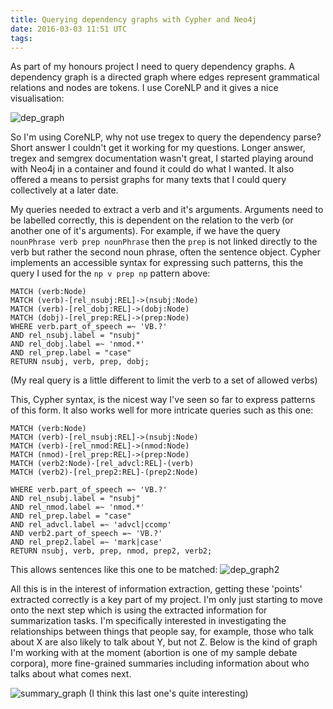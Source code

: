 ```yaml
---
title: Querying dependency graphs with Cypher and Neo4j
date: 2016-03-03 11:51 UTC
tags:
---
```


As part of my honours project I need to query dependency graphs. A dependency graph is a directed graph where edges represent grammatical relations and nodes are tokens. I use CoreNLP and it gives a nice visualisation:

![dep_graph](/blog/2016-03-03-querying-dependency-graphs-with-cypher-and-neo4j/graph.jpg)

So I'm using CoreNLP, why not use tregex to query the dependency parse? Short answer I couldn't get it working for my questions. Longer answer, tregex and semgrex documentation wasn't great, I started playing around with Neo4j in a container and found it could do what I wanted. It also offered a means to persist graphs for many texts that I could query collectively at a later date.

My queries needed to extract a verb and it's arguments. Arguments need to be labelled correctly, this is dependent on the relation to the verb (or another one of it's arguments). For example, if we have the query `nounPhrase verb prep nounPhrase` then the `prep` is not linked directly to the verb but rather the second noun phrase, often the sentence object. Cypher implements an accessible syntax for expressing such patterns, this the query I used for the `np v prep np` pattern above:

```
MATCH (verb:Node)
MATCH (verb)-[rel_nsubj:REL]->(nsubj:Node)
MATCH (verb)-[rel_dobj:REL]->(dobj:Node)
MATCH (dobj)-[rel_prep:REL]->(prep:Node)
WHERE verb.part_of_speech =~ 'VB.?'
AND rel_nsubj.label = "nsubj"
AND rel_dobj.label =~ 'nmod.*'
AND rel_prep.label = "case"
RETURN nsubj, verb, prep, dobj;
```

(My real query is a little different to limit the verb to a set of allowed verbs)

This, Cypher syntax, is the nicest way I've seen so far to express patterns of this form. It also works well for more intricate queries such as this one:

```
MATCH (verb:Node)
MATCH (verb)-[rel_nsubj:REL]->(nsubj:Node)
MATCH (verb)-[rel_nmod:REL]->(nmod:Node)
MATCH (nmod)-[rel_prep:REL]->(prep:Node)
MATCH (verb2:Node)-[rel_advcl:REL]-(verb)
MATCH (verb2)-[rel_prep2:REL]-(prep2:Node)

WHERE verb.part_of_speech =~ 'VB.?'
AND rel_nsubj.label = "nsubj"
AND rel_nmod.label =~ 'nmod.*'
AND rel_prep.label = "case"
AND rel_advcl.label =~ 'advcl|ccomp'
AND verb2.part_of_speech =~ 'VB.?'
AND rel_prep2.label =~ 'mark|case'
RETURN nsubj, verb, prep, nmod, prep2, verb2;
```

This allows sentences like this one to be matched:
![dep_graph2](/blog/2016-03-03-querying-dependency-graphs-with-cypher-and-neo4j/graph2.jpg)

All this is in the interest of information extraction, getting these 'points' extracted correctly is a key part of my project. I'm only just starting to move onto the next step which is using the extracted information for summarization tasks. I'm specifically interested in investigating the relationships between things that people say, for example, those who talk about X are also likely to talk about Y, but not Z. Below is the kind of graph I'm working with at the moment (abortion is one of my sample debate corpora), more fine-grained summaries including information about who talks about what comes next.

![summary_graph](/blog/2016-03-03-querying-dependency-graphs-with-cypher-and-neo4j/summary.jpg)
(I think this last one's quite interesting)
